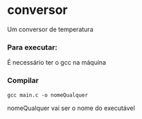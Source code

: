 # conversor
Um conversor de temperatura

<h3> Para executar:</h3>
<p>É necessário ter o gcc na máquina</p>
<h3>Compilar</h3>
<code>gcc main.c -o nomeQualquer</code>
<p>nomeQualquer vai ser o nome do executável</p>